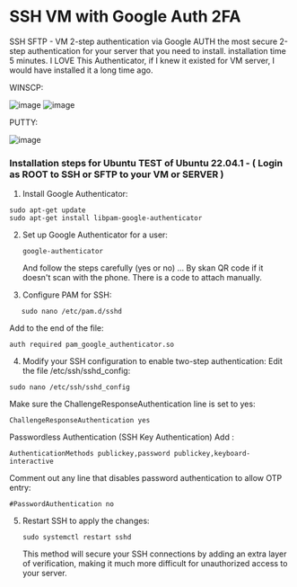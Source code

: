 # SSH VM with Google Auth 2FA
SSH SFTP - VM 2-step authentication via Google AUTH the most secure 2-step authentication for your server that you need to install. installation time 5 minutes.
I LOVE This Authenticator, if I knew it existed for VM server, I would have installed it a long time ago.

WINSCP:

![image](https://github.com/user-attachments/assets/6efa55e6-01b0-4872-b461-fe2c9a2ff2cf)
![image](https://github.com/user-attachments/assets/a7f8a4da-0e9d-4735-b95e-76048c292690)


PUTTY:

![image](https://github.com/user-attachments/assets/7101bcd9-7972-4802-a9d8-a5cc91e01ca3)




### Installation steps for Ubuntu TEST of Ubuntu 22.04.1 - ( Login as ROOT to SSH or SFTP to your VM or SERVER )

1. Install Google Authenticator:

```
sudo apt-get update
sudo apt-get install libpam-google-authenticator
```

2. Set up Google Authenticator for a user:

   ```
   google-authenticator
   ```
   And follow the steps carefully (yes or no) ... By skan QR code if it doesn't scan with the phone. There is a code to attach manually.


3. Configure PAM for SSH:
```
   sudo nano /etc/pam.d/sshd
```
Add to the end of the file:
```
auth required pam_google_authenticator.so

```

4. Modify your SSH configuration to enable two-step authentication:
 Edit the file /etc/ssh/sshd_config:
```
sudo nano /etc/ssh/sshd_config

```
Make sure the ChallengeResponseAuthentication line is set to yes:
```
ChallengeResponseAuthentication yes

```

Passwordless Authentication (SSH Key Authentication) Add :
```
AuthenticationMethods publickey,password publickey,keyboard-interactive
```

Comment out any line that disables password authentication to allow OTP entry:
```
#PasswordAuthentication no

```

5. Restart SSH to apply the changes:
   ```
   sudo systemctl restart sshd

   ```





   This method will secure your SSH connections by adding an extra layer of verification, making it much more difficult for unauthorized access to your server.


